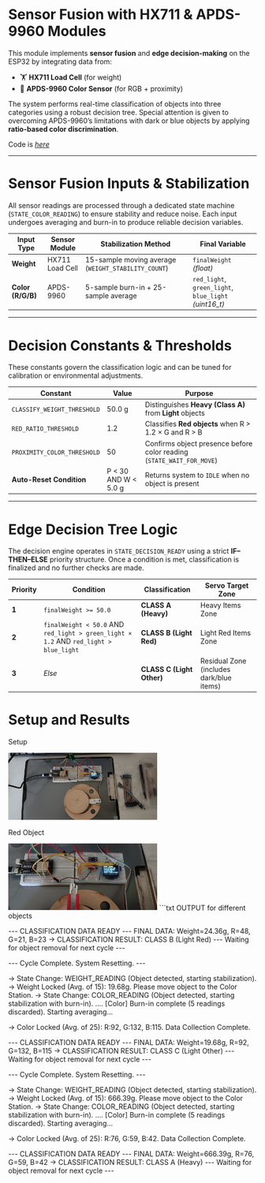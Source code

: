 # Sensor Fusion with HX711 & APDS-9960 Modules

This module implements **sensor fusion** and **edge decision-making** on the ESP32 by integrating data from:

- 🏋️ **HX711 Load Cell** (for weight)
- 🎨 **APDS-9960 Color Sensor** (for RGB + proximity)

The system performs real-time classification of objects into three categories using a robust decision tree. Special attention is given to overcoming APDS-9960’s limitations with dark or blue objects by applying **ratio-based color discrimination**.

Code is [_here_](./Sensor_Fusion_by_using_HX711_and_APDS-9960_Modules.py)

---

# Sensor Fusion Inputs & Stabilization

All sensor readings are processed through a dedicated state machine (`STATE_COLOR_READING`) to ensure stability and reduce noise. Each input undergoes averaging and burn-in to produce reliable decision variables.

| Input Type | Sensor Module | Stabilization Method | Final Variable |
|------------|----------------|-----------------------|----------------|
| **Weight** | HX711 Load Cell | 15-sample moving average (`WEIGHT_STABILITY_COUNT`) | `finalWeight` *(float)* |
| **Color (R/G/B)** | APDS-9960 | 5-sample burn-in + 25-sample average | `red_light`, `green_light`, `blue_light` *(uint16_t)* |

---

# Decision Constants & Thresholds

These constants govern the classification logic and can be tuned for calibration or environmental adjustments.

| Constant | Value | Purpose |
|----------|-------|---------|
| `CLASSIFY_WEIGHT_THRESHOLD` | 50.0 g | Distinguishes **Heavy (Class A)** from **Light** objects |
| `RED_RATIO_THRESHOLD` | 1.2 | Classifies **Red objects** when R > 1.2 × G and R > B |
| `PROXIMITY_COLOR_THRESHOLD` | 50 | Confirms object presence before color reading (`STATE_WAIT_FOR_MOVE`) |
| **Auto-Reset Condition** | P < 30 AND W < 5.0 g | Returns system to `IDLE` when no object is present |

---

# Edge Decision Tree Logic

The decision engine operates in `STATE_DECISION_READY` using a strict **IF–THEN–ELSE** priority structure. Once a condition is met, classification is finalized and no further checks are made.

| Priority | Condition | Classification | Servo Target Zone |
|----------|-----------|----------------|--------------------|
| **1** | `finalWeight >= 50.0` | **CLASS A (Heavy)** | Heavy Items Zone |
| **2** | `finalWeight < 50.0` AND `red_light > green_light × 1.2` AND `red_light > blue_light` | **CLASS B (Light Red)** | Light Red Items Zone |
| **3** | *Else* | **CLASS C (Light Other)** | Residual Zone (includes dark/blue items) |

# Setup and Results
Setup

<img align="justify" src="./Sensor_Fusion_by_using_HX711_and_APDS-9960_Modules_SETUP.jpg" alt="Sensor_Fusion_by_using_HX711_and_APDS-9960_Modules_SETUP_IMG" style="width:60%">

Red Object

<img align="justify" src="./Sensor_Fusion_by_using_HX711_and_APDS-9960_Modules_RED_OBJECT.jpg" alt="Sensor_Fusion_by_using_HX711_and_APDS-9960_Modules_RED_OBJECT_IMG" style="width:60%">
```txt
OUTPUT for different objects

--- CLASSIFICATION DATA READY ---
FINAL DATA: Weight=24.36g, R=48, G=21, B=23
-> CLASSIFICATION RESULT: CLASS B (Light Red)
--- Waiting for object removal for next cycle ---

--- Cycle Complete. System Resetting. ---

-> State Change: WEIGHT_READING (Object detected, starting stabilization).
-> Weight Locked (Avg. of 15): 19.68g. Please move object to the Color Station.
-> State Change: COLOR_READING (Object detected, starting stabilization with burn-in).
....   [Color] Burn-in complete (5 readings discarded). Starting averaging...

-> Color Locked (Avg. of 25): R:92, G:132, B:115. Data Collection Complete.

--- CLASSIFICATION DATA READY ---
FINAL DATA: Weight=19.68g, R=92, G=132, B=115
-> CLASSIFICATION RESULT: CLASS C (Light Other)
--- Waiting for object removal for next cycle ---

--- Cycle Complete. System Resetting. ---

-> State Change: WEIGHT_READING (Object detected, starting stabilization).
-> Weight Locked (Avg. of 15): 666.39g. Please move object to the Color Station.
-> State Change: COLOR_READING (Object detected, starting stabilization with burn-in).
....   [Color] Burn-in complete (5 readings discarded). Starting averaging...

-> Color Locked (Avg. of 25): R:76, G:59, B:42. Data Collection Complete.

--- CLASSIFICATION DATA READY ---
FINAL DATA: Weight=666.39g, R=76, G=59, B=42
-> CLASSIFICATION RESULT: CLASS A (Heavy)
--- Waiting for object removal for next cycle ---
```